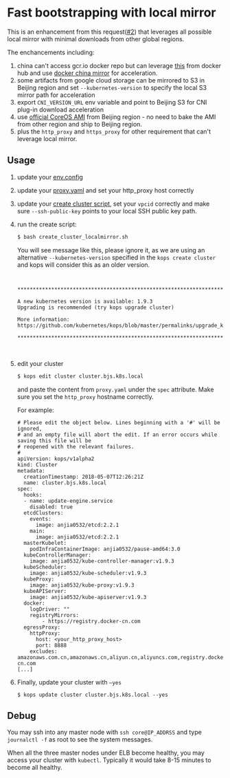 # Fast bootstrapping with local mirror

This is an enhancement from this request([#2](https://github.com/pahud/kops-bjs/issues/2)) that leverages all possible local mirror with minimal downloads from other global regions.

The enchancements including:

1. china can't access gcr.io docker repo but can leverage [this](https://anjia0532.github.io/2017/11/15/gcr-io-image-mirror/) from docker hub and use [docker china mirror](https://www.docker-cn.com/registry-mirror) for acceleration.
2. some artifacts from google cloud storage can be mirrored to S3 in Beijing region and set `--kubernetes-version` to specify the local S3 mirror path for acceleration
3. export `CNI_VERSION_URL` env variable and point to Beijing S3 for CNI plug-in download acceleration
4. use [official CoreOS AMI](https://coreos.com/os/docs/latest/booting-on-ec2.html) from Beijing region - no need to bake the AMI from other region and ship to Beijing region.
5. plus the `http_proxy` and `https_proxy`  for other requirement that can't leverage local mirror.



## Usage

1. update your [env.config](https://github.com/pahud/kops-bjs/blob/master/scripts/env.config)

2. update your [proxy.yaml](https://github.com/pahud/kops-bjs/blob/master/scripts/proxy.yaml) and set your http_proxy host correctly

3. update your [create cluster script](https://github.com/pahud/kops-bjs/blob/master/scripts/create_cluster_localmirror.sh), set your `vpcid` correctly and make sure `--ssh-public-key` points to your local SSH public key path.

4. run the create script:

   ```bash
   $ bash create_cluster_localmirror.sh
   ```

   You will see message like this, please ignore it, as we are using an alternative `--kubernetes-version` specified in the `kops create cluster` and kops will consider this as an older version.

   ```


   *********************************************************************************

   A new kubernetes version is available: 1.9.3
   Upgrading is recommended (try kops upgrade cluster)

   More information: https://github.com/kubernetes/kops/blob/master/permalinks/upgrade_k8s.md#1.9.3

   *********************************************************************************
   ```

   ​

5. edit your cluster

   ```bash
   $ kops edit cluster cluster.bjs.k8s.local
   ```

   and paste the content from `proxy.yaml` under the `spec` attribute. Make sure you set the `http_proxy` hostname correctly. 

   For example:

   ```
   # Please edit the object below. Lines beginning with a '#' will be ignored,
   # and an empty file will abort the edit. If an error occurs while saving this file will be
   # reopened with the relevant failures.
   #
   apiVersion: kops/v1alpha2
   kind: Cluster
   metadata:
     creationTimestamp: 2018-05-07T12:26:21Z
     name: cluster.bjs.k8s.local
   spec:
     hooks:
     - name: update-engine.service
       disabled: true
     etcdClusters:
       events:
         image: anjia0532/etcd:2.2.1
       main:
         image: anjia0532/etcd:2.2.1
     masterKubelet:
       podInfraContainerImage: anjia0532/pause-amd64:3.0
     kubeControllerManager:
       image: anjia0532/kube-controller-manager:v1.9.3
     kubeScheduler:
       image: anjia0532/kube-scheduler:v1.9.3
     kubeProxy:
       image: anjia0532/kube-proxy:v1.9.3
     kubeAPIServer:
       image: anjia0532/kube-apiserver:v1.9.3
     docker:
       logDriver: ""
       registryMirrors:
           - https://registry.docker-cn.com
     egressProxy:
       httpProxy:
         host: <your_http_proxy_host>
         port: 8888
       excludes: amazonaws.com.cn,amazonaws.cn,aliyun.cn,aliyuncs.com,registry.docker-cn.com
   [...]
   ```

6. Finally, update your cluster with `—yes`

   ```
   $ kops update cluster cluster.bjs.k8s.local --yes
   ```



## Debug

You may ssh into any master node with `ssh core@IP_ADDRSS` and type `journalctl -f` as root to see the system messages.

When all the three master nodes under ELB become healthy, you may access your cluster with `kubectl`. Typically it would take 8-15 minutes to become all healthy.



